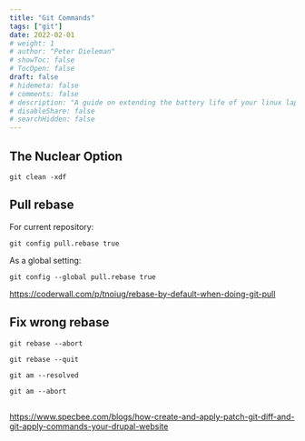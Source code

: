 ```yaml
---
title: "Git Commands"
tags: ["git"]
date: 2022-02-01
# weight: 1
# author: "Peter Dieleman"
# showToc: false
# TocOpen: false
draft: false
# hidemeta: false
# comments: false
# description: "A guide on extending the battery life of your linux laptop"
# disableShare: false
# searchHidden: false
---
```


## The Nuclear Option

`git clean -xdf`

## Pull rebase

For current repository:

`git config pull.rebase true`

As a global setting:

`git config --global pull.rebase true`

<https://coderwall.com/p/tnoiug/rebase-by-default-when-doing-git-pull>

## Fix wrong rebase

`git rebase --abort`

`git rebase --quit`

`git am --resolved`

`git am --abort`

##

<https://www.specbee.com/blogs/how-create-and-apply-patch-git-diff-and-git-apply-commands-your-drupal-website>
